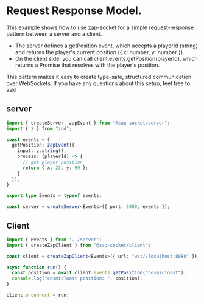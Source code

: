 # Request Response Model.

This example shows how to use zap-socket for a simple request-response pattern between a server and a client.

- The server defines a getPosition event, which accepts a playerId (string) and returns the player's current position ({ x: number, y: number }).
- On the client side, you can call client.events.getPosition(playerId), which returns a Promise that resolves with the player's position.

This pattern makes it easy to create type-safe, structured communication over WebSockets.
If you have any questions about this setup, feel free to ask!

## server

```ts
import { createServer, zapEvent } from "@zap-socket/server";
import { z } from "zod";

const events = {
  getPosition: zapEvent({
    input: z.string(),
    process: (playerId) => {
      // get player position
      return { x: 23, y: 99 };
    }
  }),
}

export type Events = typeof events;

const server = createServer<Events>({ port: 8080, events });
```

## Client

```ts
import { Events } from "../server";
import { createZapClient } from "@zap-socket/client";

const client = createZapClient<Events>({ url: "ws://localhost:8080" });

async function run() {
  const position = await client.events.getPosition("cosmicToast");
  console.log("cosmicToast position: ", position);
}

client.onconnect = run;
```

